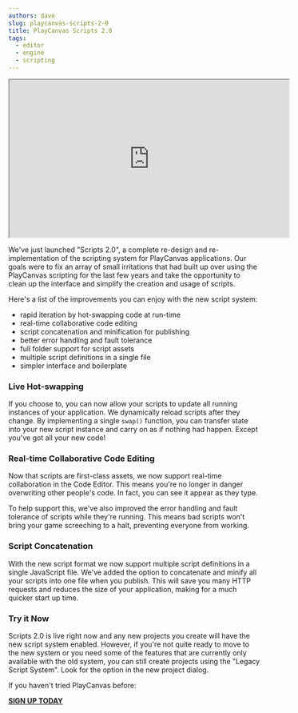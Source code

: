 ```yaml
---
authors: dave
slug: playcanvas-scripts-2-0
title: PlayCanvas Scripts 2.0
tags:
  - editor
  - engine
  - scripting
---
```


<div className="iframe-container">
    <iframe loading="lazy" width="560" height="315" src="https://www.youtube.com/embed/PS4oMLPyYfI" title="YouTube video player" allow="accelerometer; autoplay; clipboard-write; encrypted-media; gyroscope; picture-in-picture" allowfullscreen></iframe>
</div>

We've just launched "Scripts 2.0", a complete re-design and re-implementation of the scripting system for PlayCanvas applications. Our goals were to fix an array of small irritations that had built up over using the PlayCanvas scripting for the last few years and take the opportunity to clean up the interface and simplify the creation and usage of scripts.

<!-- truncate -->

Here's a list of the improvements you can enjoy with the new script system:

- rapid iteration by hot-swapping code at run-time
- real-time collaborative code editing
- script concatenation and minification for publishing
- better error handling and fault tolerance
- full folder support for script assets
- multiple script definitions in a single file
- simpler interface and boilerplate

### Live Hot-swapping

If you choose to, you can now allow your scripts to update all running instances of your application. We dynamically reload scripts after they change. By implementing a single `swap()` function, you can transfer state into your new script instance and carry on as if nothing had happen. Except you've got all your new code!

### Real-time Collaborative Code Editing

Now that scripts are first-class assets, we now support real-time collaboration in the Code Editor. This means you're no longer in danger overwriting other people's code. In fact, you can see it appear as they type.

To help support this, we've also improved the error handling and fault tolerance of scripts while they're running. This means bad scripts won't bring your game screeching to a halt, preventing everyone from working.

### Script Concatenation

With the new script format we now support multiple script definitions in a single JavaScript file. We've added the option to concatenate and minify all your scripts into one file when you publish. This will save you many HTTP requests and reduces the size of your application, making for a much quicker start up time.

### Try it Now

Scripts 2.0 is live right now and any new projects you create will have the new script system enabled. However, if you're not quite ready to move to the new system or you need some of the features that are currently only available with the old system, you can still create projects using the "Legacy Script System". Look for the option in the new project dialog.

If you haven't tried PlayCanvas before:

**[SIGN UP TODAY](https://playcanvas.com)**
